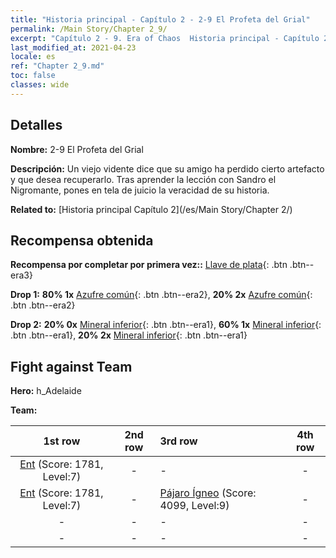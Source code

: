 ```yaml
---
title: "Historia principal - Capítulo 2 - 2-9 El Profeta del Grial"
permalink: /Main Story/Chapter 2_9/
excerpt: "Capítulo 2 - 9. Era of Chaos  Historia principal - Capítulo 2_9. 2-9 El Profeta del Grial"
last_modified_at: 2021-04-23
locale: es
ref: "Chapter 2_9.md"
toc: false
classes: wide
---
```


## Detalles

 **Nombre:** 2-9 El Profeta del Grial

 **Descripción:** Un viejo vidente dice que su amigo ha perdido cierto artefacto y que desea recuperarlo. Tras aprender la lección con Sandro el Nigromante, pones en tela de juicio la veracidad de su historia.

 **Related to:** [Historia principal Capítulo 2](/es/Main Story/Chapter 2/)

## Recompensa obtenida

 **Recompensa por completar por primera vez::** [Llave de plata](/ItemsES/con_693/){: .btn .btn--era3}

 **Drop 1:** **80% 1x** [Azufre común](/ItemsES/mat_9/){: .btn .btn--era2}, **20% 2x** [Azufre común](/ItemsES/mat_9/){: .btn .btn--era2}

 **Drop 2:** **20% 0x** [Mineral inferior](/ItemsES/mat_1/){: .btn .btn--era1}, **60% 1x** [Mineral inferior](/ItemsES/mat_1/){: .btn .btn--era1}, **20% 2x** [Mineral inferior](/ItemsES/mat_1/){: .btn .btn--era1}


## Fight against Team
 **Hero:** h_Adelaide

 **Team:**


  | 1st row | 2nd row | 3rd row | 4th row |
  |:----:|:----:|:----|:----:|
  | [Ent](/es/units/Treant/) (Score: 1781, Level:7)  | - | - | - |
  | [Ent](/es/units/Treant/) (Score: 1781, Level:7)  | - | [Pájaro Ígneo](/es/units/Firebird/) (Score: 4099, Level:9)  | - |
  | - | - | - | - |
  | - | - | - | - |


